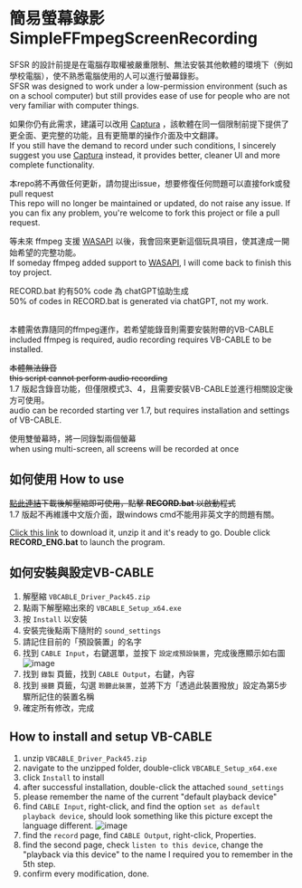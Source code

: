 # 簡易螢幕錄影 SimpleFFmpegScreenRecording
SFSR 的設計前提是在電腦存取權被嚴重限制、無法安裝其他軟體的環境下（例如學校電腦），使不熟悉電腦使用的人可以進行螢幕錄影。<br>
SFSR was designed to work under a low-permission environment (such as on a school computer) but still provides ease of use for people who are not very familiar with computer things.

如果你仍有此需求，建議可以改用 [Captura](https://github.com/MathewSachin/Captura) ，該軟體在同一個限制前提下提供了更全面、更完整的功能，且有更簡單的操作介面及中文翻譯。<br>
If you still have the demand to record under such conditions, I sincerely suggest you use [Captura](https://github.com/MathewSachin/Captura) instead, it provides better, cleaner UI and more complete functionality.

本repo將不再做任何更新，請勿提出issue，想要修復任何問題可以直接fork或發pull request<br>
This repo will no longer be maintained or updated, do not raise any issue. If you can fix any problem, you're welcome to fork this project or file a pull request.<br>

等未來 ffmpeg 支援 [WASAPI](https://trac.ffmpeg.org/ticket/9408) 以後，我會回來更新這個玩具項目，使其達成一開始希望的完整功能。<br>
If someday ffmpeg added support to [WASAPI](https://trac.ffmpeg.org/ticket/9408), I will come back to finish this toy project.


RECORD.bat 約有50% code 為 chatGPT協助生成<br>
50% of codes in RECORD.bat is generated via chatGPT, not my work.<br>
<br>

本體需依靠隨同的ffmpeg運作，若希望能錄音則需要安裝附帶的VB-CABLE<br>
included ffmpeg is required, audio recording requires VB-CABLE to be installed.<br>

~~本體無法錄音<br>~~
~~this script cannot perform audio recording<br>~~
1.7 版起含錄音功能，但僅限模式3、4，且需要安裝VB-CABLE並進行相關設定後方可使用。<br>
audio can be recorded starting ver 1.7, but requires installation and settings of VB-CABLE.

使用雙螢幕時，將一同錄製兩個螢幕<br>
when using multi-screen, all screens will be recorded at once<br>

## 如何使用 How to use
~~[點此連結](https://github.com/SkyLull/Simple-FFmpeg-ScreenRecording/archive/refs/heads/main.zip)下載後解壓縮即可使用，點擊 **RECORD.bat** 以啟動程式<br>~~
1.7 版起不再維護中文版介面，跟windows cmd不能用非英文字的問題有關。

[Click this link](https://github.com/SkyLull/Simple-FFmpeg-ScreenRecording/archive/refs/heads/main.zip) to download it, unzip it and it's ready to go.
Double click **RECORD_ENG.bat** to launch the program.<br>


## 如何安裝與設定VB-CABLE 

1. 解壓縮 `VBCABLE_Driver_Pack45.zip`
2. 點兩下解壓縮出來的 `VBCABLE_Setup_x64.exe`
3. 按 `Install` 以安裝
4. 安裝完後點兩下隨附的 `sound_settings`
5. 請記住目前的「預設裝置」的名字
6. 找到 `CABLE Input`，右鍵選單，並按下 `設定成預設裝置`，完成後應顯示如右圖
![image](https://github.com/user-attachments/assets/8f6e64b7-e452-4c03-8fd5-ed61fd7b25cd)
7. 找到 `錄製` 頁籤，找到 `CABLE Output`，右鍵，內容
8. 找到 `接聽` 頁籤，勾選 `聆聽此裝置`，並將下方「透過此裝置撥放」設定為第5步驟所記住的裝置名稱
9. 確定所有修改，完成

## How to install and setup VB-CABLE
1. unzip `VBCABLE_Driver_Pack45.zip`
2. navigate to the unzipped folder, double-click `VBCABLE_Setup_x64.exe`
3. click `Install` to install
4. after successful installation, double-click the attached `sound_settings`
5. please remember the name of the current "default playback device"
6. find `CABLE Input`, right-click, and find the option `set as default playback device`, should look something like this picture except the language different.
![image](https://github.com/user-attachments/assets/8f6e64b7-e452-4c03-8fd5-ed61fd7b25cd)
7. find the `record` page, find `CABLE Output`, right-click, Properties.
8. find the second page, check `listen to this device`, change the "playback via this device" to the name I required you to remember in the 5th step.
9. confirm every modification, done.
